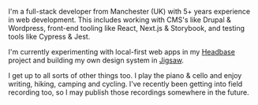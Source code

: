 
I'm a full-stack developer from Manchester (UK) with 5+ years experience in web development. This includes working with CMS's like Drupal & Wordpress, front-end tooling like React, Next.js & Storybook, 
and testing tools like Cypress & Jest.

I'm currently experimenting with local-first web apps in my [Headbase](/projects/headbase) project and building my own design system in [Jigsaw](/projects/jigsaw).

I get up to all sorts of other things too. I play the piano & cello and enjoy writing, hiking, camping and cycling. I've recently been getting into field recording too, so I may publish those recordings somewhere in the future.
